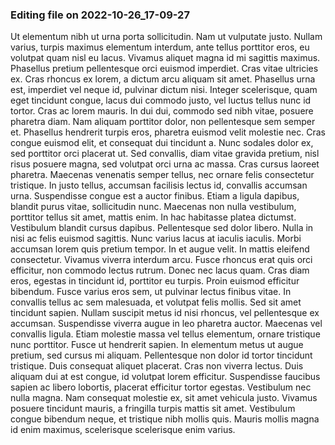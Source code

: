 

### Editing file on 2022-10-26_17-09-27

Ut elementum nibh ut urna porta sollicitudin. Nam ut vulputate justo. Nullam varius, turpis maximus elementum interdum, ante tellus porttitor eros, eu volutpat quam nisl eu lacus. Vivamus aliquet magna id mi sagittis maximus. Phasellus pretium pellentesque orci euismod imperdiet. Cras vitae ultricies ex. Cras rhoncus ex lorem, a dictum arcu aliquam sit amet. Phasellus urna est, imperdiet vel neque id, pulvinar dictum nisi. Integer scelerisque, quam eget tincidunt congue, lacus dui commodo justo, vel luctus tellus nunc id tortor. Cras ac lorem mauris. In dui dui, commodo sed nibh vitae, posuere pharetra diam. Nam aliquam porttitor dolor, non pellentesque sem semper et.
Phasellus hendrerit turpis eros, pharetra euismod velit molestie nec. Cras congue euismod elit, et consequat dui tincidunt a. Nunc sodales dolor ex, sed porttitor orci placerat ut. Sed convallis, diam vitae gravida pretium, nisl risus posuere magna, sed volutpat orci urna ac massa. Cras cursus laoreet pharetra. Maecenas venenatis semper tellus, nec ornare felis consectetur tristique. In justo tellus, accumsan facilisis lectus id, convallis accumsan urna. Suspendisse congue est a auctor finibus. Etiam a ligula dapibus, blandit purus vitae, sollicitudin nunc. Maecenas non nulla vestibulum, porttitor tellus sit amet, mattis enim.
In hac habitasse platea dictumst. Vestibulum blandit cursus dapibus. Pellentesque sed dolor libero. Nulla in nisi ac felis euismod sagittis. Nunc varius lacus at iaculis iaculis. Morbi accumsan lorem quis pretium tempor. In et augue velit. In mattis eleifend consectetur. Vivamus viverra interdum arcu. Fusce rhoncus erat quis orci efficitur, non commodo lectus rutrum. Donec nec lacus quam. Cras diam eros, egestas in tincidunt id, porttitor eu turpis.
Proin euismod efficitur bibendum. Fusce varius eros sem, ut pulvinar lectus finibus vitae. In convallis tellus ac sem malesuada, et volutpat felis mollis. Sed sit amet tincidunt sapien. Nullam suscipit metus id nisi rhoncus, vel pellentesque ex accumsan. Suspendisse viverra augue in leo pharetra auctor. Maecenas vel convallis ligula. Etiam molestie massa vel tellus elementum, ornare tristique nunc porttitor. Fusce ut hendrerit sapien. In elementum metus ut augue pretium, sed cursus mi aliquam.
Pellentesque non dolor id tortor tincidunt tristique. Duis consequat aliquet placerat. Cras non viverra lectus. Duis aliquam dui at est congue, id volutpat lorem efficitur. Suspendisse faucibus sapien ac libero lobortis, placerat efficitur tortor egestas. Vestibulum nec nulla magna. Nam consequat molestie ex, sit amet vehicula justo. Vivamus posuere tincidunt mauris, a fringilla turpis mattis sit amet. Vestibulum congue bibendum neque, et tristique nibh mollis quis. Mauris mollis magna id enim maximus, scelerisque scelerisque enim varius.


